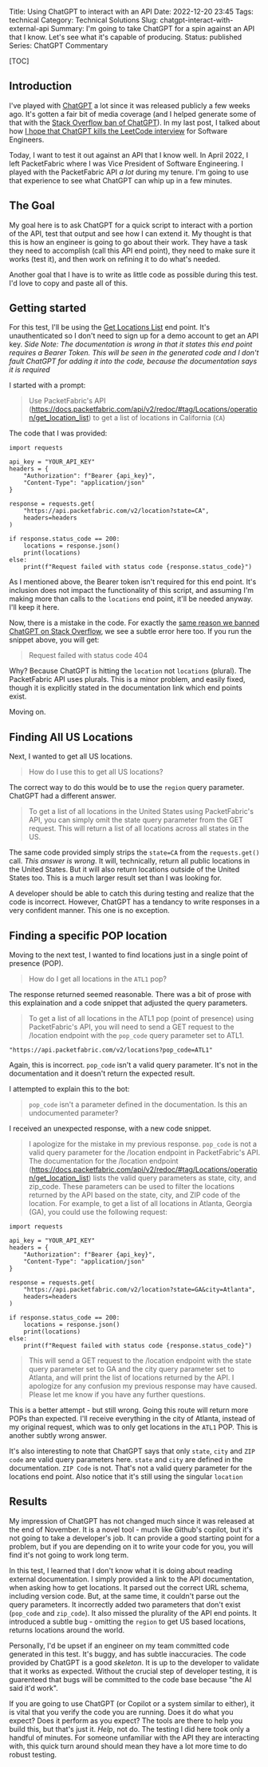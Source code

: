 Title: Using ChatGPT to interact with an API
Date: 2022-12-20 23:45
Tags: technical
Category: Technical Solutions
Slug: chatgpt-interact-with-external-api
Summary: I'm going to take ChatGPT for a spin against an API that I know. Let's see what it's capable of producing.
Status: published
Series: ChatGPT Commentary

[TOC]

## Introduction

I've played with [ChatGPT][1] a lot since it was released publicly a few weeks ago. It's gotten a fair bit of media coverage (and I helped generate
some of that with the [Stack Overflow ban of ChatGPT][2]). In my last post, I talked about how 
[I hope that ChatGPT kills the LeetCode interview][3] for Software Engineers. 

Today, I want to test it out against an API that I know well. In April 2022, I left PacketFabric where I was Vice President of 
Software Engineering. I played with the PacketFabric API _a lot_ during my tenure. I'm going to use that experience to see what ChatGPT 
can whip up in a few minutes. 

## The Goal

My goal here is to ask ChatGPT for a quick script to interact with a portion of the API, test that output and see how I can extend it. My 
thought is that this is how an engineer is going to go about their work. They have a task they need to accomplish (call this API end point),
they need to make sure it works (test it), and then work on refining it to do what's needed.

Another goal that I have is to write as little code as possible during this test. I'd love to copy and paste all of this.

## Getting started

For this test, I'll be using the [Get Locations List][4] end point. It's unauthenticated so I don't need to sign up for a demo account to get an 
API key. _Side Note: The documentation is wrong in that it states this end point requires a Bearer Token. This will be seen in the generated code and I don't fault ChatGPT for adding it into the code, because the documentation says it is required_

I started with a prompt:

> Use PacketFabric's API (https://docs.packetfabric.com/api/v2/redoc/#tag/Locations/operation/get_location_list) to get a list of locations in California (`CA`)

The code that I was provided:

    import requests

    api_key = "YOUR_API_KEY"
    headers = {
        "Authorization": f"Bearer {api_key}",
        "Content-Type": "application/json"
    }

    response = requests.get(
        "https://api.packetfabric.com/v2/location?state=CA",
        headers=headers
    )

    if response.status_code == 200:
        locations = response.json()
        print(locations)
    else:
        print(f"Request failed with status code {response.status_code}")

As I mentioned above, the Bearer token isn't required for this end point. It's inclusion does not impact the functionality of this 
script, and assuming I'm making more than calls to the `locations` end point, it'll be needed anyway. I'll keep it here. 

Now, there is a mistake in the code. For exactly the [same reason we banned ChatGPT on Stack Overflow][2], we see a subtle error here too. If
you run the snippet above, you will get:

> Request failed with status code 404

Why? Because ChatGPT is hitting the `location` not `locations` (plural). The PacketFabric API uses plurals. This is a minor problem, and easily fixed,
though it is explicitly stated in the documentation link which end points exist.

Moving on.

## Finding All US Locations

Next, I wanted to get all US locations.

> How do I use this to get all US locations?

The correct way to do this would be to use the `region` query parameter. ChatGPT had a different answer.

> To get a list of all locations in the United States using PacketFabric's API, you can simply omit the state query parameter from the GET request. This will return a list of all locations across all states in the US.

The same code provided simply strips the `state=CA` from the `requests.get()` call. *This answer is wrong*. It will, technically, return all 
public locations in the United States. But it will also return locations outside of the United States too. This is a much larger result set than I was 
looking for.

A developer should be able to catch this during testing and realize that the code is incorrect. However, ChatGPT has a tendancy to write responses in a 
very confident manner. This one is no exception.

## Finding a specific POP location

Moving to the next test, I wanted to find locations just in a single point of presence (POP).

> How do I get all locations in the `ATL1` pop?

The response returned seemed reasonable. There was a bit of prose with this explaination and a code snippet that adjusted the query parameters.

> To get a list of all locations in the ATL1 pop (point of presence) using PacketFabric's API, you will need to send a GET request to the /location endpoint with the `pop_code` query parameter set to ATL1.

    "https://api.packetfabric.com/v2/locations?pop_code=ATL1"

Again, this is incorrect. `pop_code` isn't a valid query parameter. It's not in the documentation and it doesn't return the expected result. 

I attempted to explain this to the bot:

> `pop_code` isn't a parameter defined in the documentation. Is this an undocumented parameter?

I received an unexpected response, with a new code snippet. 

> I apologize for the mistake in my previous response. `pop_code` is not a valid query parameter for the /location endpoint in PacketFabric's API.
> The documentation for the /location endpoint (https://docs.packetfabric.com/api/v2/redoc/#tag/Locations/operation/get_location_list) lists the valid query parameters as state, city, and zip_code. These parameters can be used to filter the locations returned by the API based on the state, city, and ZIP code of the location.
> For example, to get a list of all locations in Atlanta, Georgia (GA), you could use the following request:

    import requests

    api_key = "YOUR_API_KEY"
    headers = {
        "Authorization": f"Bearer {api_key}",
        "Content-Type": "application/json"
    }

    response = requests.get(
        "https://api.packetfabric.com/v2/location?state=GA&city=Atlanta",
        headers=headers
    )

    if response.status_code == 200:
        locations = response.json()
        print(locations)
    else:
        print(f"Request failed with status code {response.status_code}")


> This will send a GET request to the /location endpoint with the state query parameter set to GA and the city query parameter set to Atlanta, and will print the list of locations returned by the API.
> I apologize for any confusion my previous response may have caused. Please let me know if you have any further questions.

This is a better attempt - but still wrong. Going this route will return more POPs than expected. I'll receive everything in the city of Atlanta, instead
of my original request, which was to only get locations in the `ATL1` POP. This is another subtly wrong answer.

It's also interesting to note that ChatGPT says that only `state`, `city` and `ZIP code` are valid query parameters here. `state` and `city` are defined 
in the documentation. `ZIP Code` is not. That's not a valid query parameter for the locations end point. Also notice that it's still using the singular
`location`

## Results

My impression of ChatGPT has not changed much since it was released at the end of November. It is a novel tool - much like Github's copilot, but 
it's not going to take a developer's job. It can provide a good starting point for a problem, but if you are depending on it to write your code for you,
you will find it's not going to work long term. 

In this test, I learned that I don't know what it is doing about reading external documentation. I simply provided a link to the API documentation,
when asking how to get locations. It parsed out the correct URL schema, including version code. But, at the same time, it couldn't parse out the 
query parameters. It incorrectly added two parameters that don't exist (`pop_code` and `zip_code`). It also missed the plurality of the API end points.
It introduced a subtle bug - omitting the `region` to get US based locations, returns locations around the world.

Personally, I'd be upset if an engineer on my team committed code generated in this test. It's buggy, and has subtle inaccuracies. The code
provided by ChatGPT is a good _skeleton_. It is up to the developer to validate that it works as expected. Without the crucial step of developer testing,
it is guarenteed that bugs will be committed to the code base because "the AI said it'd work".

If you are going to use ChatGPT (or Copilot or a system similar to either), it is vital that you verify the code you are running. Does it do what you 
expect? Does it perform as you expect? The tools are there to help you build this, but that's just it. *Help*, not do. The testing I did here took
only a handful of minutes. For someone unfamiliar with the API they are interacting with, this quick turn around should mean they have a lot more time
to do robust testing.


 [1]: https://openai.com/blog/chatgpt/
 [2]: {filename}2022_12_05_stack_overflow_bans_chatgpt.md
 [3]: {filename}2022_12_15_get_rid_leetcode_interviews.md
 [4]: https://docs.packetfabric.com/api/v2/redoc/#tag/Locations/operation/get_location_list